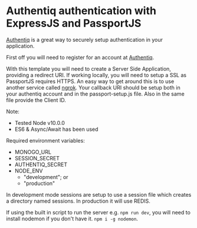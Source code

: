 # Authentiq authentication with ExpressJS and PassportJS

[Authentiq](https://www.authentiq.com/) is a great way to securely setup authentication in your application.

First off you will need to register for an account at [Authentiq](https://www.authentiq.com/).

With this template you will need to create a Server Side Application, providing a redirect URI. If working locally, you will need to setup a SSL as PassportJS requires HTTPS. An easy way to get around this is to use another service called [ngrok](https://ngrok.com/). Your callback URI should be setup both in your authentiq account and in the passport-setup.js file. Also in the same file provide the Client ID.

Note:
* Tested Node v10.0.0
* ES6 & Async/Await has been used

Required environment variables:
* MONOGO_URL
* SESSION_SECRET
* AUTHENTIQ_SECRET
* NODE_ENV
  * "development"; or
  * "production"

In development mode sessions are setup to use a session file which creates a directory named sessions. In production it will use REDIS.

If using the built in script to run the server e.g. `npm run dev`, you will need to install nodemon if you don't have it. `npm i -g nodemon`.
